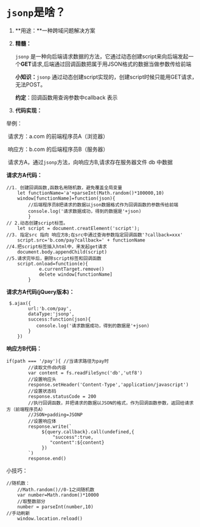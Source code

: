 # `jsonp`是啥？

1. **用途：**一种跨域问题解决方案

2. **精髓：**

   `jsonp` 是一种向后端请求数据的方法，它通过动态创建script来向后端发起一个**GET**请求,后端通过回调函数把属于用JSON格式的数据当做参数传给前端 

   **小知识：**`jsonp` 通过动态创建script实现的，创建script时候只能用GET请求，无法POST。

   **约定**：回调函数用查询参数中callback  表示

3. **代码实现：**

举例：

​	请求方：a.com 的前端程序员A（浏览器） 

​	响应方：b.com 的后端程序员B（服务器） 

​	请求方A，通过`jsonp`方法，向响应方B,请求存在服务器文件 db 中数据

**请求方A代码：**

```
//1. 创建回调函数,函数名用随机数，避免覆盖全局变量
 	let functionName='a'+parseInt(Math.random()*100000,10)
	window[functionName]=function(json){
 		//后端程序员B把请求的数据以json数据格式作为回调函数的参数传给前端
 		console.log('请求数据成功，得到的数据是'+json) 
 		}
// 2.动态创建script标签。
	let script = document.creatElement('script');
//3. 指定src 指向 响应方B;在src中通过查询参数指定回调函数'?callback=xxx'
	script.src='b.com/pay?callback=' + functionName
//4.把script标签插入html中，来发起get请求
 	document.body.appendChild(script)
//5.请求完毕后，删除script标签和回调函数
	script.onload=function(e){
            e.currentTarget.remove()
            delete window[functionName]
        }
```

**请求方A代码(jQuery版本)：**
```
 $.ajax({
        url:'b.com/pay',
        dataType:'jsonp',
        success:function(json){
           console.log('请求数据成功，得到的数据是'+json) 
        }
    })
```




**响应方B代码：**

```
if(path === '/pay'){ //当请求路径为pay时
		//读取文件db内容
        var content = fs.readFileSync('db','utf8')
        //设置响应头
        response.setHeader('Content-Type','application/javascript')
        //设置状态码
        response.statusCode = 200
        //执行回调函数，并把请求的数据以JSON的格式，作为回调函数参数，返回给请求方（前端程序员A）
        //JSON+padding=JSONP 
        //设置响应体
        response.write(`
             ${query.callback}.call(undefined,{
                 "success":true,
                "content":${content}
             })
        `)        
        response.end()
```

小技巧：

```
//随机数：
	//Math.random()//0-1之间随机数
	var number=Math.random()*10000
	//取整数部分
	number = parseInt(number,10) 
//手动刷新
    window.location.reload()
```



